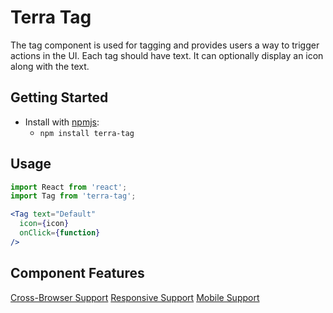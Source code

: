 # Terra Tag

The tag component is used for tagging and provides users a way to trigger actions in the UI. Each tag should have text.
It can optionally display an icon along with the text.

## Getting Started

- Install with [npmjs](https://www.npmjs.com):
  - `npm install terra-tag`

## Usage

```jsx
import React from 'react';
import Tag from 'terra-tag';

<Tag text="Default"
  icon={icon}
  onClick={function}
/>
```

## Component Features

[Cross-Browser Support](https://github.com/cerner/terra-ui/blob/master/src/terra-dev-site/contributing/ComponentStandards.e.contributing.md#cross-browser-support)
[Responsive Support](https://github.com/cerner/terra-ui/blob/master/src/terra-dev-site/contributing/ComponentStandards.e.contributing.md#responsive-support)
[Mobile Support](https://github.com/cerner/terra-ui/blob/master/src/terra-dev-site/contributing/ComponentStandards.e.contributing.md#mobile-support)
